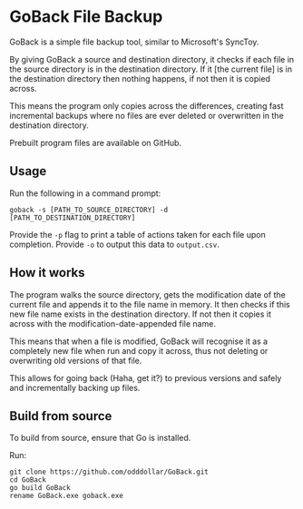 # GoBack File Backup

GoBack is a simple file backup tool, similar to Microsoft's SyncToy. 

By giving GoBack a source and destination directory, it checks if each file in the source directory is in the destination directory. If it [the current file] is in the destination directory then nothing happens, if not then it is copied across. 

This means the program only copies across the differences, creating fast incremental backups where no files are ever deleted or overwritten in the destination directory.

Prebuilt program files are available on GitHub.

## Usage

Run the following in a command prompt:

```
goback -s [PATH_TO_SOURCE_DIRECTORY] -d [PATH_TO_DESTINATION_DIRECTORY]
```

Provide the ```-p``` flag to print a table of actions taken for each file upon completion.
Provide ```-o``` to output this data to ```output.csv```.

## How it works

The program walks the source directory, gets the modification date of the current file and appends it to the file name in memory. It then checks if this new file name exists in the destination directory. If not then it copies it across with the modification-date-appended file name. 

This means that when a file is modified, GoBack will recognise it as a completely new file when run and copy it across, thus not deleting or overwriting old versions of that file. 

This allows for going back (Haha, get it?) to previous versions and safely and incrementally backing up files.

## Build from source

To build from source, ensure that Go is installed.

Run: 

```
git clone https://github.com/odddollar/GoBack.git
cd GoBack
go build GoBack
rename GoBack.exe goback.exe
```
